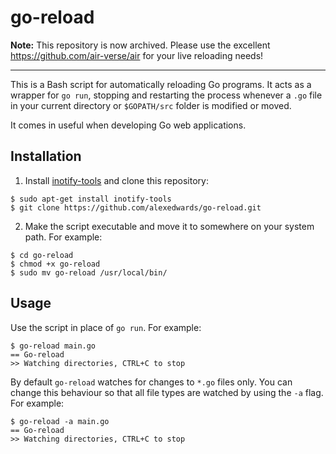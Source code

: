 go-reload
=========

**Note:** This repository is now archived. Please use the excellent https://github.com/air-verse/air for your live reloading needs!

---

This is a Bash script for automatically reloading Go programs. It acts as a wrapper for `go run`, stopping and restarting the process whenever a `.go` file in your current directory or `$GOPATH/src` folder is modified or moved.

It comes in useful when developing Go web applications.

Installation
------------

1) Install [inotify-tools](https://github.com/rvoicilas/inotify-tools) and clone this repository:

```
$ sudo apt-get install inotify-tools
$ git clone https://github.com/alexedwards/go-reload.git
```

2) Make the script executable and move it to somewhere on your system path. For example:

```
$ cd go-reload
$ chmod +x go-reload
$ sudo mv go-reload /usr/local/bin/
```

Usage
-----

Use the script in place of `go run`. For example:

```
$ go-reload main.go
== Go-reload
>> Watching directories, CTRL+C to stop
```

By default `go-reload` watches for changes to `*.go` files only. You can change this behaviour so that all file types are watched by using the `-a` flag. For example:

```
$ go-reload -a main.go
== Go-reload
>> Watching directories, CTRL+C to stop
```

